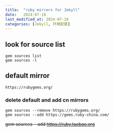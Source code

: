```yaml
---
title:  "ruby mirrors for Jekyll"
date:   2024-07-18
last_modified_at: 2024-07-18
categories: [Jekyll, 环境配置]
---
```


## look for source list
```
gem sources list
gem sources -l
```

## default mirror
```
https://rubygems.org/
```

### delete default and add cn mirrors
```
gem sources --remove https://rubygems.org/
gem sources --add https://gems.ruby-china.com/
```

~~gem sources --add https://ruby.taobao.org~~